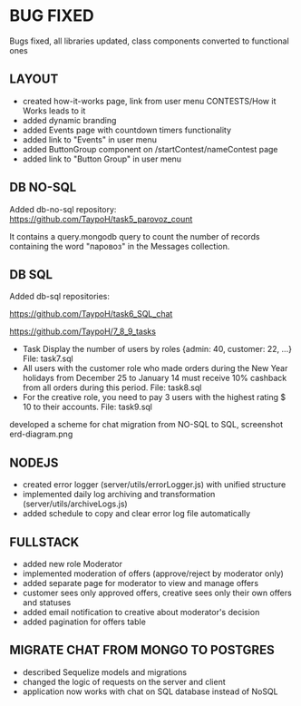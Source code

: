 # BUG FIXED

Bugs fixed, all libraries updated, class components converted to functional ones

## LAYOUT

- created how-it-works page, link from user menu CONTESTS/How it Works leads to it
- added dynamic branding
- added Events page with countdown timers functionality
- added link to "Events" in user menu
- added ButtonGroup component on /startContest/nameContest page
- added link to "Button Group" in user menu

## DB NO-SQL

Added db-no-sql repository:
https://github.com/TaypoH/task5_parovoz_count

It contains a query.mongodb query to count the number of records containing the word "паровоз" in the Messages collection.

## DB SQL

Added db-sql repositories:

https://github.com/TaypoH/task6_SQL_chat

https://github.com/TaypoH/7_8_9_tasks

- Task Display the number of users by roles {admin: 40, customer: 22, ...} File: task7.sql
- All users with the customer role who made orders during the New Year holidays from December 25 to January 14 must receive 10% cashback from all orders during this period. File: task8.sql
- For the creative role, you need to pay 3 users with the highest rating $ 10 to their accounts. File: task9.sql

developed a scheme for chat migration from NO-SQL to SQL, screenshot erd-diagram.png

## NODEJS

- created error logger (server/utils/errorLogger.js) with unified structure
- implemented daily log archiving and transformation (server/utils/archiveLogs.js)
- added schedule to copy and clear error log file automatically

## FULLSTACK

- added new role Moderator
- implemented moderation of offers (approve/reject by moderator only)
- added separate page for moderator to view and manage offers
- customer sees only approved offers, creative sees only their own offers and statuses
- added email notification to creative about moderator's decision
- added pagination for offers table

## MIGRATE CHAT FROM MONGO TO POSTGRES

- described Sequelize models and migrations
- changed the logic of requests on the server and client
- application now works with chat on SQL database instead of NoSQL 